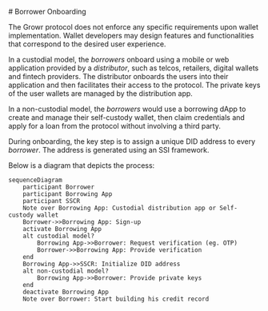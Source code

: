 <a name="ref-m1"></a># Borrower Onboarding

The Growr protocol does not enforce any specific requirements upon wallet implementation. Wallet developers may design features and functionalities that correspond to the desired user experience. 

In a custodial model, the _borrowers_ onboard using a mobile or web application provided by a _distributor_, such as telcos, retailers, digital wallets and fintech providers. The distributor onboards the users into their application and then facilitates their access to the protocol. The private keys of the user wallets are managed by the distribution app.

In a non-custodial model, the _borrowers_ would use a borrowing dApp to create and manage their self-custody wallet, then claim credentials and apply for a loan from the protocol without involving a third party.

During onboarding, the key step is to assign a unique DID address to every _borrower_. The address is generated using an SSI framework.

Below is a diagram that depicts the process:

```mermaid
sequenceDiagram
    participant Borrower
    participant Borrowing App
    participant SSCR
    Note over Borrowing App: Custodial distribution app or Self-custody wallet
    Borrower->>Borrowing App: Sign-up
    activate Borrowing App
    alt custodial model?
        Borrowing App->>Borrower: Request verification (eg. OTP)
        Borrower->>Borrowing App: Provide verification
    end
    Borrowing App->>SSCR: Initialize DID address
    alt non-custodial model?
        Borrowing App->>Borrower: Provide private keys
    end
    deactivate Borrowing App
    Note over Borrower: Start building his credit record
```

<div style="page-break-after: always;"></div>
